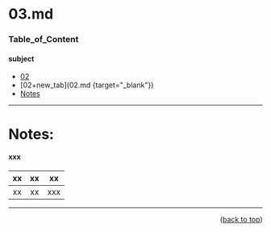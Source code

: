 <a name="topage"></a>

# 03.md

### Table_of_Content

#### subject
* [02](02.md)
* [02+new_tab](02.md {target="_blank"})
* [Notes](#Notes)


----

# Notes:

#### xxx
| xx | xx | xx | 
| :-: | :-: |  :-: | 
| xx | xx | xxx  |

----

<p align="right">(<a href="#topage">back to top</a>)</p>
<br/>
<br/>
